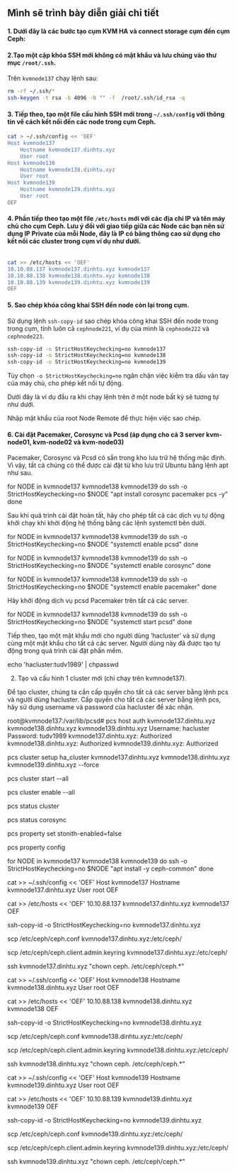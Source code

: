 ## Mình sẽ trình bày diễn giải chi tiết

#### 1. Dưới đây là các bước tạo cụm KVM HA và connect storage cụm đến cụm Ceph:

#### 2.Tạo một cặp khóa SSH mới không có mật khẩu và lưu chúng vào thư mục ``/root/.ssh``.

Trên ``kvmnode137`` chạy lệnh sau: 

```Bash
rm -rf ~/.ssh/*
ssh-keygen -t rsa -b 4096 -N "" -f  /root/.ssh/id_rsa -q
```

#### 3. Tiếp theo, tạo một file cấu hình SSH mới trong ``~/.ssh/config`` với thông tin về cách kết nối đến các node trong cụm Ceph.

```Bash
cat > ~/.ssh/config << 'OEF'
Host kvmnode137
    Hostname kvmnode137.dinhtu.xyz 
    User root
Host kvmnode138
    Hostname kvmnode138.dinhtu.xyz 
    User root
Host kvmnode139
    Hostname kvmnode139.dinhtu.xyz 
    User root
OEF

```

#### 4. Phần tiếp theo tạo một file ``/etc/hosts`` mới với các địa chỉ IP và tên máy chủ cho cụm Ceph. Lưu ý đối với giao tiếp giữa các Node các bạn nên sử dụng IP Private của mỗi Node, đây là IP có băng thông cao sử dụng cho kết nối các cluster trong cụm ví dụ như dưới.

```Bash

cat >> /etc/hosts << 'OEF'
10.10.88.137 kvmnode137.dinhtu.xyz kvmnode137
10.10.88.138 kvmnode138.dinhtu.xyz kvmnode138
10.10.88.139 kvmnode139.dinhtu.xyz kvmnode139
OEF
```

#### 5. Sao chép khóa công khai SSH đến node còn lại trong cụm.

Sử dụng lệnh ``ssh-copy-id`` sao chép khóa công khai SSH đến node trong trong cụm, tính luôn cả ``cephnode221``, ví dụ của mình là ``cephnode222`` và ``cephnode223``.

```Bash
ssh-copy-id -o StrictHostKeychecking=no kvmnode137
ssh-copy-id -o StrictHostKeychecking=no kvmnode138
ssh-copy-id -o StrictHostKeychecking=no kvmnode139

```

Tùy chọn ``-o StrictHostKeychecking=no`` ngăn chặn việc kiểm tra dấu vân tay của máy chủ, cho phép kết nối tự động.

Dưới đây là ví dụ đầu ra khi chạy lệnh trên ở một node bất kỳ sẽ tương tự như dưới.

Nhập mật khẩu của root Node Remote để thực hiện việc sao chép.

#### 6. Cài đặt Pacemaker, Corosync và Pcsd  (áp dụng cho cả 3 server kvm-node01, kvm-node02 và kvm-node03)

Pacemaker, Corosync và Pcsd có sẵn trong kho lưu trữ hệ thống mặc định. Vì vậy, tất cả chúng có thể được cài đặt từ kho lưu trữ Ubuntu bằng lệnh apt như sau.



for NODE in kvmnode137 kvmnode138 kvmnode139
do
    ssh -o StrictHostKeychecking=no $NODE "apt install corosync pacemaker pcs -y"
done 

Sau khi quá trình cài đặt hoàn tất, hãy cho phép tất cả các dịch vụ tự động khởi chạy khi khởi động hệ thống bằng các lệnh systemctl bên dưới.

for NODE in kvmnode137 kvmnode138 kvmnode139
do
    ssh -o StrictHostKeychecking=no $NODE "systemctl enable pcsd"
done 

for NODE in kvmnode137 kvmnode138 kvmnode139
do
    ssh -o StrictHostKeychecking=no $NODE "systemctl enable corosync"
done 

for NODE in kvmnode137 kvmnode138 kvmnode139
do
    ssh -o StrictHostKeychecking=no $NODE "systemctl enable pacemaker"
done 

Hãy khởi động dịch vụ pcsd Pacemaker trên tất cả các server.

for NODE in kvmnode137 kvmnode138 kvmnode139
do
    ssh -o StrictHostKeychecking=no $NODE "systemctl start pcsd"
done 

Tiếp theo, tạo một mật khẩu mới cho người dùng ‘hacluster’ và sử dụng cùng một mật khẩu cho tất cả các server. Người dùng này đã được tạo tự động trong quá trình cài đặt phần mềm.

echo 'hacluster:tudv1989' | chpasswd

2. Tạo và cấu hình 1 cluster mới (chỉ chạy trên kvmnode137).

Để tạo cluster, chúng ta cần cấp quyền cho tất cả các server bằng lệnh pcs và người dùng hacluster. Cấp quyền cho tất cả các server bằng lệnh pcs, hãy sử dụng username và password của hacluster để xác nhận.

root@kvmnode137:/var/lib/pcsd#  pcs host auth kvmnode137.dinhtu.xyz kvmnode138.dinhtu.xyz kvmnode139.dinhtu.xyz
Username: hacluster
Password: tudv1989
kvmnode137.dinhtu.xyz: Authorized
kvmnode138.dinhtu.xyz: Authorized
kvmnode139.dinhtu.xyz: Authorized

pcs cluster setup ha_cluster kvmnode137.dinhtu.xyz kvmnode138.dinhtu.xyz kvmnode139.dinhtu.xyz --force

pcs cluster start --all

pcs cluster enable --all

pcs status cluster

pcs status corosync

pcs property set stonith-enabled=false

pcs property config

for NODE in kvmnode137 kvmnode138 kvmnode139
do
    ssh -o StrictHostKeychecking=no $NODE "apt install -y ceph-common"
done 



cat >> ~/.ssh/config << 'OEF'
Host kvmnode137
    Hostname kvmnode137.dinhtu.xyz
    User root
OEF

cat >> /etc/hosts << 'OEF'
10.10.88.137 kvmnode137.dinhtu.xyz kvmnode137
OEF

ssh-copy-id -o StrictHostKeychecking=no kvmnode137.dinhtu.xyz

scp /etc/ceph/ceph.conf kvmnode137.dinhtu.xyz:/etc/ceph/

scp /etc/ceph/ceph.client.admin.keyring kvmnode137.dinhtu.xyz:/etc/ceph/

ssh kvmnode137.dinhtu.xyz "chown ceph. /etc/ceph/ceph.*"



cat >> ~/.ssh/config << 'OEF'
Host kvmnode138
    Hostname kvmnode138.dinhtu.xyz
    User root
OEF

cat >> /etc/hosts << 'OEF'
10.10.88.138 kvmnode138.dinhtu.xyz kvmnode138
OEF

ssh-copy-id -o StrictHostKeychecking=no kvmnode138.dinhtu.xyz

scp /etc/ceph/ceph.conf kvmnode138.dinhtu.xyz:/etc/ceph/

scp /etc/ceph/ceph.client.admin.keyring kvmnode138.dinhtu.xyz:/etc/ceph/

ssh kvmnode138.dinhtu.xyz "chown ceph. /etc/ceph/ceph.*"



cat >> ~/.ssh/config << 'OEF'
Host kvmnode139
    Hostname kvmnode139.dinhtu.xyz
    User root
OEF

cat >> /etc/hosts << 'OEF'
10.10.88.139 kvmnode139.dinhtu.xyz kvmnode139
OEF

ssh-copy-id -o StrictHostKeychecking=no kvmnode139.dinhtu.xyz

scp /etc/ceph/ceph.conf kvmnode139.dinhtu.xyz:/etc/ceph/

scp /etc/ceph/ceph.client.admin.keyring kvmnode139.dinhtu.xyz:/etc/ceph/

ssh kvmnode139.dinhtu.xyz "chown ceph. /etc/ceph/ceph.*"

